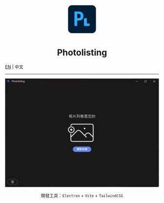 <p align="center">
  <img width="100" src="./icon_256.png" alt="vitawind logo">
  <h1 align="center">Photolisting</h1>
</p>

[EN](./README.md) | 中文

---

![](./preview/zhTW/home.png)

<p align="center">
開發工具：<code>Electron</code> + <code>Vite</code> + <code>TailwindCSS</code>
</p>
